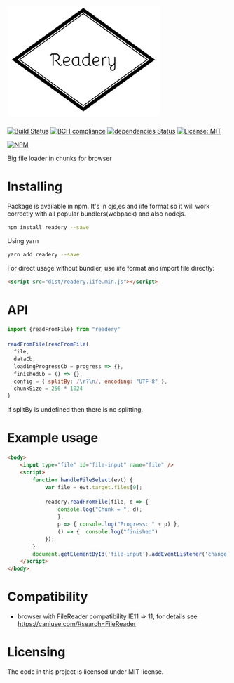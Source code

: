 # <img height="250" alt="portfolio_view" src="https://raw.githubusercontent.com/undernotic/readery/master/img/readery.png">

[![Build Status](https://travis-ci.org/UnderNotic/readery.svg?branch=master)](https://travis-ci.org/UnderNotic/readery)
[![BCH compliance](https://bettercodehub.com/edge/badge/UnderNotic/readery?branch=master)](https://bettercodehub.com/)
[![dependencies Status](https://david-dm.org/undernotic/readery/status.svg)](https://david-dm.org/undernotic/readery)
[![License: MIT](https://img.shields.io/badge/License-MIT-yellow.svg)](https://opensource.org/licenses/MIT)

[![NPM](https://nodei.co/npm/readery.png)](https://nodei.co/npm/readery/)

Big file loader in chunks for browser


# Installing

Package is available in npm. 
It's in cjs,es and iife format so it will work correctly with all popular bundlers(webpack) and also nodejs.

```bash
npm install readery --save
```

Using yarn

```bash
yarn add readery --save
```

For direct usage without bundler, use iife format and import file directly:

```html
<script src="dist/readery.iife.min.js"></script>
```

# API
```javascript
import {readFromFile} from "readery"

readFromFile(readFromFile(
  file,
  dataCb,
  loadingProgressCb = progress => {},
  finishedCb = () => {},
  config = { splitBy: /\r?\n/, encoding: "UTF-8" },
  chunkSize = 256 * 1024
)
```
If splitBy is undefined then there is no splitting.


# Example usage
```html
<body>
    <input type="file" id="file-input" name="file" />
    <script>
        function handleFileSelect(evt) {
            var file = evt.target.files[0];
           
            readery.readFromFile(file, d => {
                console.log("Chunk = ", d);
                }, 
                p => { console.log("Progress: " + p) }, 
                () => {  console.log("finished") 
            });
        }
        document.getElementById('file-input').addEventListener('change', handleFileSelect, false);
    </script>
</body>
```
# Compatibility
* browser with FileReader compatibility IE11 => 11, for details see https://caniuse.com/#search=FileReader

# Licensing
The code in this project is licensed under MIT license.